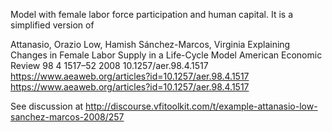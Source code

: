 Model with female labor force participation and human capital. It is a simplified version of 

Attanasio, Orazio Low, Hamish Sánchez-Marcos, Virginia Explaining Changes in Female Labor Supply in a Life-Cycle Model American Economic Review 98 4 1517–52 2008 10.1257/aer.98.4.1517 https://www.aeaweb.org/articles?id=10.1257/aer.98.4.1517
https://www.aeaweb.org/articles?id=10.1257/aer.98.4.1517

See discussion at http://discourse.vfitoolkit.com/t/example-attanasio-low-sanchez-marcos-2008/257
